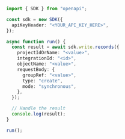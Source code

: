 <!-- Start SDK Example Usage [usage] -->
```typescript
import { SDK } from "openapi";

const sdk = new SDK({
  apiKeyHeader: "<YOUR_API_KEY_HERE>",
});

async function run() {
  const result = await sdk.write.records({
    projectIdOrName: "<value>",
    integrationId: "<id>",
    objectName: "<value>",
    requestBody: {
      groupRef: "<value>",
      type: "create",
      mode: "synchronous",
    },
  });

  // Handle the result
  console.log(result);
}

run();

```
<!-- End SDK Example Usage [usage] -->